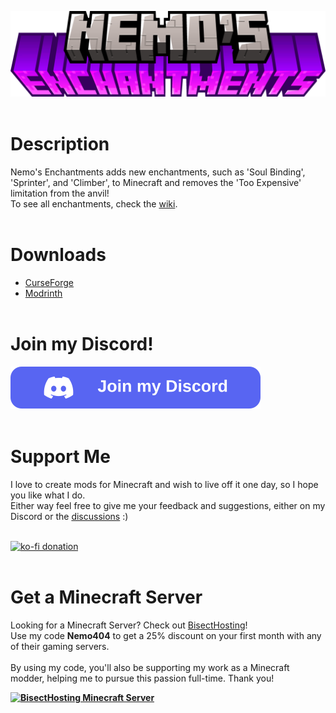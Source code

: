 ![Nemo's Enchantments](https://github.com/NemoNotFound/NemoNotFound/blob/master/resources/minecraft_projects/titles/png/nemos_enchantments.png?raw=true)
<br><br>

# Description
Nemo's Enchantments adds new enchantments, such as 'Soul Binding', 'Sprinter', and 'Climber', to Minecraft and removes the 'Too Expensive' limitation from the anvil! <br>
To see all enchantments, check the [wiki](https://wiki.devnemo.com/projects/minecraft-mods/nemos-enchantments/enchantments).
<br><br>

# Downloads
- [CurseForge](https://curseforge.com/minecraft/mc-mods/nemos-enchantments)
- [Modrinth](https://modrinth.com/mod/nemos-enchantments)
  <br><br>

# Join my Discord!
[![Join my Discord](https://github.com/NemoNotFound/NemoNotFound/blob/master/resources/svg/join_discord_button.svg?raw=true)](https://discord.com/invite/yxs9dga)
<br><br>

# Support Me
I love to create mods for Minecraft and wish to live off it one day, so I hope you like what I do. <br>
Either way feel free to give me your feedback and suggestions, either on my Discord or the [discussions](https://github.com/NemoNotFound/NemosEnchantments/discussions/) :)
<br><br>

[![ko-fi donation](https://ko-fi.com/img/githubbutton_sm.svg)](https://ko-fi.com/nemonotfound)
<br><br>

# Get a Minecraft Server
Looking for a Minecraft Server? Check out [BisectHosting](https://bisecthosting.com/Nemo404)! <br>
Use my code **Nemo404** to get a 25% discount on your first month with any of their gaming servers. <br><br>
By using my code, you'll also be supporting my work as a Minecraft modder, helping me to pursue this passion full-time. Thank you!

[**![BisectHosting Minecraft Server](https://www.bisecthosting.com/partners/custom-banners/e6d95b5e-b7fb-47eb-ad78-4dc6071a6171.png)**](https://bisecthosting.com/Nemo404)
